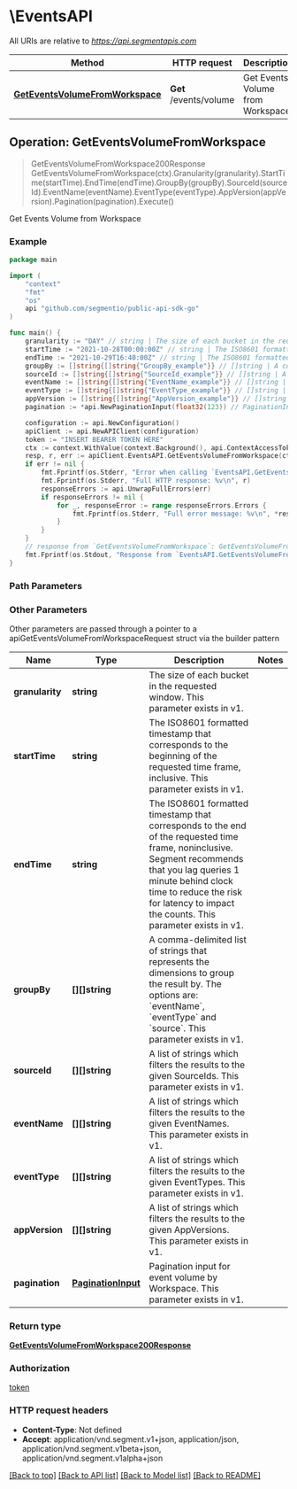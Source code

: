 # \EventsAPI

All URIs are relative to *https://api.segmentapis.com*

Method | HTTP request | Description
------------- | ------------- | -------------
[**GetEventsVolumeFromWorkspace**](EventsAPI.md#GetEventsVolumeFromWorkspace) | **Get** /events/volume | Get Events Volume from Workspace



## Operation: GetEventsVolumeFromWorkspace

> GetEventsVolumeFromWorkspace200Response GetEventsVolumeFromWorkspace(ctx).Granularity(granularity).StartTime(startTime).EndTime(endTime).GroupBy(groupBy).SourceId(sourceId).EventName(eventName).EventType(eventType).AppVersion(appVersion).Pagination(pagination).Execute()

Get Events Volume from Workspace



### Example

```go
package main

import (
    "context"
    "fmt"
    "os"
    api "github.com/segmentio/public-api-sdk-go"
)

func main() {
    granularity := "DAY" // string | The size of each bucket in the requested window.  This parameter exists in v1.
    startTime := "2021-10-28T00:00:00Z" // string | The ISO8601 formatted timestamp that corresponds to the beginning of the requested time frame, inclusive.  This parameter exists in v1.
    endTime := "2021-10-29T16:40:00Z" // string | The ISO8601 formatted timestamp that corresponds to the end of the requested time frame, noninclusive. Segment recommends that you lag queries 1 minute behind clock time to reduce the risk for latency to impact the counts.  This parameter exists in v1.
    groupBy := []string{[]string{"GroupBy_example"}} // []string | A comma-delimited list of strings that represents the dimensions to group the result by. The options are: `eventName`, `eventType` and `source`.  This parameter exists in v1. (optional)
    sourceId := []string{[]string{"SourceId_example"}} // []string | A list of strings which filters the results to the given SourceIds.  This parameter exists in v1. (optional)
    eventName := []string{[]string{"EventName_example"}} // []string | A list of strings which filters the results to the given EventNames.  This parameter exists in v1. (optional)
    eventType := []string{[]string{"EventType_example"}} // []string | A list of strings which filters the results to the given EventTypes.  This parameter exists in v1. (optional)
    appVersion := []string{[]string{"AppVersion_example"}} // []string | A list of strings which filters the results to the given AppVersions.  This parameter exists in v1. (optional)
    pagination := *api.NewPaginationInput(float32(123)) // PaginationInput | Pagination input for event volume by Workspace.  This parameter exists in v1. (optional)

    configuration := api.NewConfiguration()
    apiClient := api.NewAPIClient(configuration)
    token := "INSERT BEARER TOKEN HERE"
    ctx := context.WithValue(context.Background(), api.ContextAccessToken, token)
    resp, r, err := apiClient.EventsAPI.GetEventsVolumeFromWorkspace(ctx).Granularity(granularity).StartTime(startTime).EndTime(endTime).GroupBy(groupBy).SourceId(sourceId).EventName(eventName).EventType(eventType).AppVersion(appVersion).Pagination(pagination).Execute()
    if err != nil {
        fmt.Fprintf(os.Stderr, "Error when calling `EventsAPI.GetEventsVolumeFromWorkspace``: %v\n", err)
        fmt.Fprintf(os.Stderr, "Full HTTP response: %v\n", r)
        responseErrors := api.UnwrapFullErrors(err)
        if responseErrors != nil {
            for _, responseError := range responseErrors.Errors {
                fmt.Fprintf(os.Stderr, "Full error message: %v\n", *responseError.Message)
            }
        }
    }
    // response from `GetEventsVolumeFromWorkspace`: GetEventsVolumeFromWorkspace200Response
    fmt.Fprintf(os.Stdout, "Response from `EventsAPI.GetEventsVolumeFromWorkspace`: %v\n", resp.GetData())
}
```

### Path Parameters



### Other Parameters

Other parameters are passed through a pointer to a apiGetEventsVolumeFromWorkspaceRequest struct via the builder pattern


Name | Type | Description  | Notes
------------- | ------------- | ------------- | -------------
 **granularity** | **string** | The size of each bucket in the requested window.  This parameter exists in v1. | 
 **startTime** | **string** | The ISO8601 formatted timestamp that corresponds to the beginning of the requested time frame, inclusive.  This parameter exists in v1. | 
 **endTime** | **string** | The ISO8601 formatted timestamp that corresponds to the end of the requested time frame, noninclusive. Segment recommends that you lag queries 1 minute behind clock time to reduce the risk for latency to impact the counts.  This parameter exists in v1. | 
 **groupBy** | **[][]string** | A comma-delimited list of strings that represents the dimensions to group the result by. The options are: &#x60;eventName&#x60;, &#x60;eventType&#x60; and &#x60;source&#x60;.  This parameter exists in v1. | 
 **sourceId** | **[][]string** | A list of strings which filters the results to the given SourceIds.  This parameter exists in v1. | 
 **eventName** | **[][]string** | A list of strings which filters the results to the given EventNames.  This parameter exists in v1. | 
 **eventType** | **[][]string** | A list of strings which filters the results to the given EventTypes.  This parameter exists in v1. | 
 **appVersion** | **[][]string** | A list of strings which filters the results to the given AppVersions.  This parameter exists in v1. | 
 **pagination** | [**PaginationInput**](PaginationInput.md) | Pagination input for event volume by Workspace.  This parameter exists in v1. | 

### Return type

[**GetEventsVolumeFromWorkspace200Response**](GetEventsVolumeFromWorkspace200Response.md)

### Authorization

[token](../README.md#token)

### HTTP request headers

- **Content-Type**: Not defined
- **Accept**: application/vnd.segment.v1+json, application/json, application/vnd.segment.v1beta+json, application/vnd.segment.v1alpha+json

[[Back to top]](#) [[Back to API list]](../README.md#documentation-for-api-endpoints)
[[Back to Model list]](../README.md#documentation-for-models)
[[Back to README]](../README.md)

